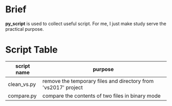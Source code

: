 # Brief

**py_script** is used to collect useful script.
For me, I just make study serve the practical purpose.

# Script Table

| script name | purpose|
|-------------|--------|
|clean_vs.py     | remove the temporary files and directory from 'vs2017' project|
|compare.py | compare the contents of two files in binary mode|

